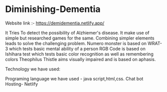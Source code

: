# Diminishing-Dementia 

Website link :- https://demidementia.netlify.app/

It Tries To detect the possibility of Alzhiemer's disease. It make use of simple but researched games for the same.
Combining simpler elements leads to solve the challenging problem.
Numero monster is based on WRAT-3 which tests basic mental ability of a person
RGB Code is based on Ishihara test which tests basic color recognition as well as remembering colors
Theophilus Thistle aims visually impaired and is based on aphasis.

Technology we have used:

Programing language we have used - java script,html,css.
Chat bot
Hosting- Netlify



